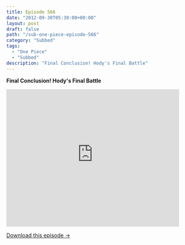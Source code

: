 ```yaml
---
title: Episode 566
date: "2012-09-30T05:30:00+00:00"
layout: post
draft: false
path: "/sub-one-piece-episode-566"
category: "Subbed"
tags:
  - "One Piece"
  - "Subbed"
description: "Final Conclusion! Hody's Final Battle"
---
```


**Final Conclusion! Hody's Final Battle**

<iframe width="640" height="360" src="https://www.rapidvideo.com/e/G6FRPFEMBB" frameborder="0" marginwidth=0 marginheight=0 scrolling=no allowfullscreen style="max-width:90%;"></iframe>

<a href="http://ouo.io/qs/eCodkFEQ?s=https://www.rapidvideo.com/d/G6FRPFEMBB" class="styled_a">Download this episode →</a>

